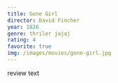 ```yaml
---
title: Gone Girl
director: David Fincher
year: 1826
genre: thriler jajaj
rating: 4
favorite: true
img: /images/movies/gone-girl.jpg
---
```


review text